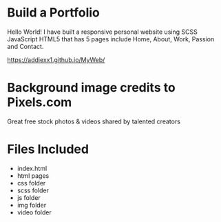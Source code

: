 # Build a Portfolio
  Hello World!
  I have built a responsive personal website using SCSS JavaScript HTML5 that has 5 pages include Home, About, Work, Passion and Contact.
		
  https://addiexx1.github.io/MyWeb/

# Background image credits to Pixels.com
  Great free stock photos & videos shared by talented creators

# Files Included

* index.html
* html pages
* css folder
* scss folder
* js folder
* img folder
* video folder

